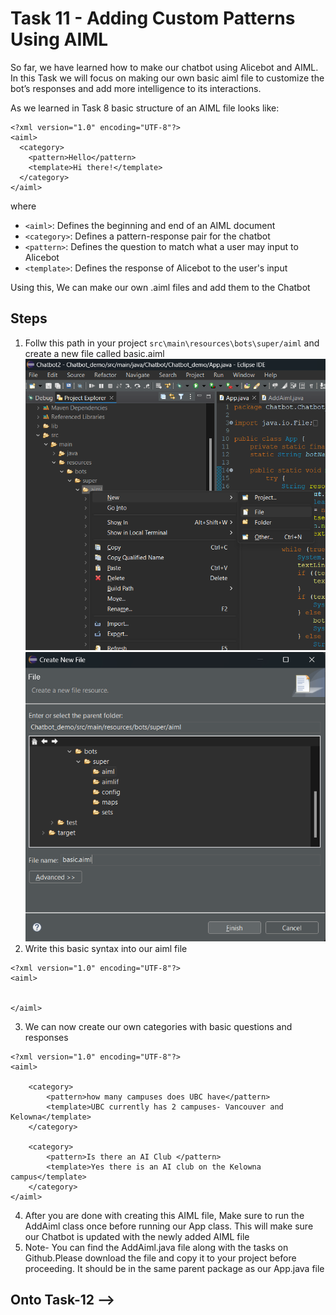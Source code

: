 # Task 11 - Adding Custom Patterns Using AIML

So far, we have learned how to make our chatbot using Alicebot and AIML. In this Task we will focus on making our own basic aiml file to customize the bot’s responses and add more intelligence to its interactions.

As we learned in Task 8 basic structure of an AIML file looks like:
```
<?xml version="1.0" encoding="UTF-8"?>
<aiml>
  <category>
    <pattern>Hello</pattern>
    <template>Hi there!</template>
  </category>
</aiml>
```
where
- `<aiml>`: Defines the beginning and end of an AIML document
- `<category>`: Defines a pattern-response pair for the chatbot
- `<pattern>`: Defines the question to match what a user may input to Alicebot
- `<template>`: Defines the response of Alicebot to the user's input


Using this, We can make our own .aiml files and add them to the Chatbot

## Steps
1) Follw this path in your project `src\main\resources\bots\super/aiml` and create a new file called basic.aiml
![](/images/task11_img1.png)
![](/images/task11_img2.png)
2) Write this basic syntax into our aiml file
```
<?xml version="1.0" encoding="UTF-8"?>
<aiml>


</aiml>

```
3) We can now create our own categories with basic questions and responses
```
<?xml version="1.0" encoding="UTF-8"?>
<aiml>

    <category>
        <pattern>how many campuses does UBC have</pattern>
        <template>UBC currently has 2 campuses- Vancouver and Kelowna</template>
    </category>

    <category>
        <pattern>Is there an AI Club </pattern>
        <template>Yes there is an AI club on the Kelowna campus</template>
    </category>
</aiml>

```
4) After you are done with creating this AIML file, Make sure to run the AddAiml class once before running our App class. This will make sure our Chatbot is updated with the newly added AIML file
5) Note- You can find the AddAiml.java file along with the tasks on Github.Please download the file and copy it to your project before proceeding. It should be in the same parent package as our App.java file


## Onto Task-12 -->
